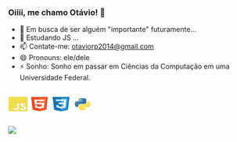### Oiiii, me chamo Otávio! 👋


- 🔭 Em busca de ser alguém "importante" futuramente...
- 🌱 Estudando JS ...
- 📫 Contate-me: otaviorp2014@gmail.com
- 😄 Pronouns: ele/dele
- ⚡ Sonho: Sonho em passar em Ciências da Computação em uma Universidade Federal.

</div>
<div style="display: inline_block"><br>
  <img align="center" alt="Rafa-Js" height="30" width="40" src="https://raw.githubusercontent.com/devicons/devicon/master/icons/javascript/javascript-plain.svg">
  <img align="center" alt="Rafa-HTML" height="30" width="40" src="https://raw.githubusercontent.com/devicons/devicon/master/icons/html5/html5-original.svg">
  <img align="center" alt="Rafa-CSS" height="30" width="40" src="https://raw.githubusercontent.com/devicons/devicon/master/icons/css3/css3-original.svg">
  <img align="center" alt="Rafa-Python" height="30" width="40" src="https://raw.githubusercontent.com/devicons/devicon/master/icons/python/python-original.svg">
</div>

##
<div> 
 
  <a href="https://instagram.com/_p.otavio_" target="_blank"><img src="https://img.shields.io/badge/-Instagram-%23E4405F?style=for-the-badge&logo=instagram&logoColor=white" target="_blank"></a>
